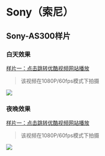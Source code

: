# Sony（索尼）

## Sony-AS300样片

### 白天效果

[样片一：点击跳转优酷视频网站播放](http://v.youku.com/v_show/id_XMzkzMDY4MTAwNA==.html)

> 该视频在1080P/60fps模式下拍摄

[![](https://ae01.alicdn.com/kf/HTB1hRycX2LsK1Rjy0Fbq6xSEXXa4.jpg)](http://v.youku.com/v_show/id_XMzkzMDY4MTAwNA==.html)

### 夜晚效果

[样片一：点击跳转优酷视频网站播放](http://v.youku.com/v_show/id_XMzkzMjI3ODA3Mg==.html)

> 该视频在1080P/60fps模式下拍摄

[![](https://ae01.alicdn.com/kf/HTB1cBulX.WF3KVjSZPhq6xclXXay.jpg)](http://v.youku.com/v_show/id_XMzkzMjI3ODA3Mg==.html)